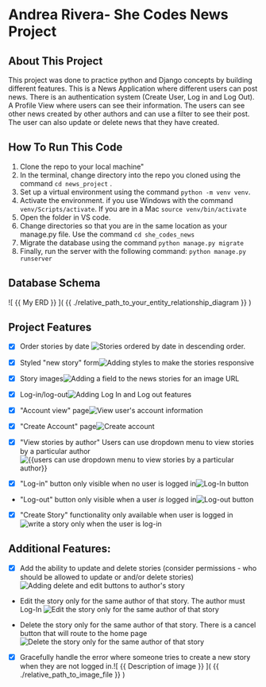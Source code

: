 # Andrea Rivera- She Codes News Project

## About This Project
This project was done to practice python and Django concepts by building different features. This is a News Application where different users can post news. There is an authentication system (Create User, Log in and Log Out). A Profile View where users can see their information. The users can see other news created by other authors and can use a filter to see their post. The user can also update or delete news that they have created.

## How To Run This Code

1. Clone the repo to your local machine"
2. In the terminal, change directory into the repo you cloned using the command `cd news_project` .
3. Set up a virtual environment using the command `python -m venv venv`.
4. Activate the environment. if you use Windows with the command `venv/Scripts/activate`.  If you are in a Mac `source venv/bin/activate`
6. Open the folder in VS code.
7. Change directories so that you are in the same location as your manage.py file. Use the command `cd she_codes_news` 
8. Migrate the database using the command `python manage.py migrate`
9. Finally, run the server with the following command: `python manage.py runserver`

    
## Database Schema
![ {{ My ERD }} ]( {{ ./relative_path_to_your_entity_relationship_diagram }} )
    
## Project Features
- [x] Order stories by date
![Stories ordered by date in descending order.](./she_codes_news/news/static/news/images/order_by_date.png)

- [x] Styled "new story" form![ Adding styles to make the stories responsive ](./she_codes_news/news/static/news/images/news_style.png )

- [x] Story images![ Adding a field to the news stories for an image URL](./she_codes_news/news/static/news/images/news_image.png)

- [x] Log-in/log-out![ Adding Log In and Log out features ](./she_codes_news/news/static/news/images/login.png )

- [x] "Account view" page![View user's account information](./she_codes_news/news/static/news/images/account_view.png)

- [x] "Create Account" page![Create account](./she_codes_news/news/static/news/images/create_account.png)

- [x] "View stories by author" Users can use dropdown menu to view stories by a particular author![{{users can use dropdown menu to view stories by a particular author}}](./she_codes_news/news/static/news/images/search_author.png)

- [x] "Log-in" button only visible when no user is logged in![ Log-In button](./she_codes_news/news/static/news/images/login3.png)

- "Log-out" button only visible when a user *is* logged in![ Log-out button](./she_codes_news/news/static/news/images/logout.png)

- [x] "Create Story" functionality only available when user is logged in![write a story only when the user is log-in ](./she_codes_news/news/static/news/images/write_story.png)

## Additional Features:

- [x] Add the ability to update and delete stories (consider permissions - who should be allowed to update or and/or delete stories)![Adding delete and edit buttons to author's story](./she_codes_news/news/static/news/images/edit-delete.png)

- Edit the story only for the same author of that story. The author must Log-In ![Edit the story only for the same author of that story](./she_codes_news/news/static/news/images/edit.png)

- Delete the story only for the same author of that story. There is a cancel button that will route to the home page![Delete the story only for the same author of that story](./she_codes_news/news/static/news/images/delete2.png)

- [x] Gracefully handle the error where someone tries to create a new story when they are not logged in.![ {{ Description of image }} ]( {{ ./relative_path_to_image_file }} )